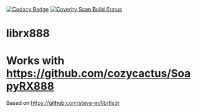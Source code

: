 [![Codacy Badge](https://app.codacy.com/project/badge/Grade/ad3e454ecaf44645905e69d3ec334bee)](https://www.codacy.com?utm_source=github.com&amp;utm_medium=referral&amp;utm_content=cozycactus/librx888&amp;utm_campaign=Badge_Grade)
<a href="https://scan.coverity.com/projects/cozycactus-librx888">
  <img alt="Coverity Scan Build Status"
       src="https://scan.coverity.com/projects/25395/badge.svg"/>
</a>
# librx888
# Works with https://github.com/cozycactus/SoapyRX888
Based on https://github.com/steve-m/librtlsdr

